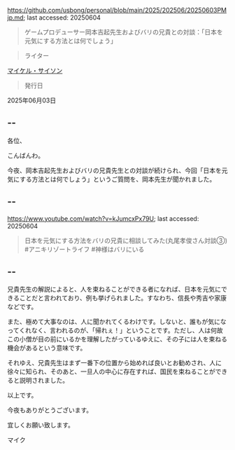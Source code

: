 https://github.com/usbong/personal/blob/main/2025/202506/20250603PMjp.md; last accessed: 20250604

> ゲームプロデューサー岡本吉起先生およびバリの兄貴との対談：「日本を元気にする方法とは何でしょう」

> ライター

[マイケル・サイソン](https://www.linkedin.com/in/michaelsyson/)

> 発行日

2025年06月03日

## --

各位、

こんばんわ。

今夜、岡本吉起先生およびバリの兄貴先生との対談が続けられ、今回「日本を元気にする方法とは何でしょう」というご質問を、岡本先生が聞かれました。

## --

https://www.youtube.com/watch?v=kJumcxPx79U; last accessed: 20250604

> 日本を元気にする方法をバリの兄貴に相談してみた(丸尾孝俊さん対談③) #アニキリゾートライフ #神様はバリにいる

## --

兄貴先生の解説によると、人を束ねることができる者になれば、日本を元気にできることだと言われており、例も挙げられました。すなわち、信長や秀吉や家康などです。

また、極めて大事なのは、人に聞かれてくるわけです。しないと、誰もが気になってくれなく、言われるのが、「帰れぇ！」ということです。ただし、人は何故この小僧が目の前にいるかを理解したがっているゆえに、その子には人を束ねる機会があるという意味です。

それゆえ、兄貴先生はまず一番下の位置から始めれば良いとお勧めされ、人に徐々に知られ、そのあと、一旦人の中心に存在すれば、国民を束ねることができると説明されました。

以上です。

今夜もありがとうございます。

宜しくお願い致します。

マイク
